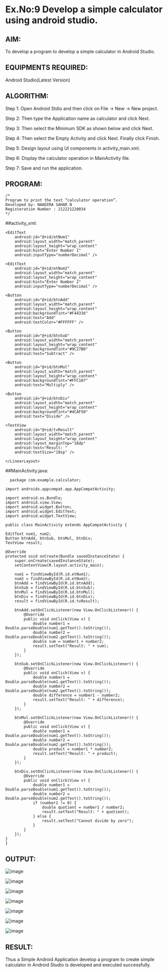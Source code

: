 # Ex.No:9 Develop a simple calculator using android studio.

## AIM:

To develop a program to develop a simple calculator in Android Studio.

## EQUIPMENTS REQUIRED:

Android Studio(Latest Version)

## ALGORITHM:

Step 1: Open Android Stdio and then click on File -> New -> New project.

Step 2: Then type the Application name as calculator and click Next. 

Step 3: Then select the Minimum SDK as shown below and click Next.

Step 4: Then select the Empty Activity and click Next. Finally click Finish.

Step 5: Design layout using UI components in activity_main.xml.

Step 6: Display the calculator operation in MainActivity file.

Step 7: Save and run the application.

## PROGRAM:
```
/*
Program to print the text “calculator operation”.
Developed by: NAADIRA SAHAR N
Registeration Number : 212221220034
*/
```
##activity_xml:
    <?xml version="1.0" encoding="utf-8"?>
    <LinearLayout xmlns:android="http://schemas.android.com/apk/res/android"
    xmlns:tools="http://schemas.android.com/tools"
    android:layout_width="match_parent"
    android:layout_height="match_parent"
    android:orientation="vertical"
    android:padding="16dp"
    tools:context=".MainActivity">

    <EditText
        android:id="@+id/etNum1"
        android:layout_width="match_parent"
        android:layout_height="wrap_content"
        android:hint="Enter Number 1"
        android:inputType="numberDecimal" />

    <EditText
        android:id="@+id/etNum2"
        android:layout_width="match_parent"
        android:layout_height="wrap_content"
        android:hint="Enter Number 2"
        android:inputType="numberDecimal" />

    <Button
        android:id="@+id/btnAdd"
        android:layout_width="match_parent"
        android:layout_height="wrap_content"
        android:backgroundTint="#F44336"
        android:text="Add"
        android:textColor="#FFFFFF" />

    <Button
        android:id="@+id/btnSub"
        android:layout_width="match_parent"
        android:layout_height="wrap_content"
        android:backgroundTint="#9C27B0"
        android:text="Subtract" />

    <Button
        android:id="@+id/btnMul"
        android:layout_width="match_parent"
        android:layout_height="wrap_content"
        android:backgroundTint="#FFC107"
        android:text="Multiply" />

    <Button
        android:id="@+id/btnDiv"
        android:layout_width="match_parent"
        android:layout_height="wrap_content"
        android:backgroundTint="#4CAF50"
        android:text="Divide" />

    <TextView
        android:id="@+id/tvResult"
        android:layout_width="match_parent"
        android:layout_height="wrap_content"
        android:layout_marginTop="16dp"
        android:text="Result: "
        android:textSize="18sp" />

    </LinearLayout>
    
##MainActivity.java:

      package com.example.calculator;

    import androidx.appcompat.app.AppCompatActivity;

    import android.os.Bundle;
    import android.view.View;
    import android.widget.Button;
    import android.widget.EditText;
    import android.widget.TextView;

    public class MainActivity extends AppCompatActivity {

    EditText num1, num2;
    Button btnAdd, btnSub, btnMul, btnDiv;
    TextView result;

    @Override
    protected void onCreate(Bundle savedInstanceState) {
        super.onCreate(savedInstanceState);
        setContentView(R.layout.activity_main);

        num1 = findViewById(R.id.etNum1);
        num2 = findViewById(R.id.etNum2);
        btnAdd = findViewById(R.id.btnAdd);
        btnSub = findViewById(R.id.btnSub);
        btnMul = findViewById(R.id.btnMul);
        btnDiv = findViewById(R.id.btnDiv);
        result = findViewById(R.id.tvResult);

        btnAdd.setOnClickListener(new View.OnClickListener() {
            @Override
            public void onClick(View v) {
                double number1 = Double.parseDouble(num1.getText().toString());
                double number2 = Double.parseDouble(num2.getText().toString());
                double sum = number1 + number2;
                result.setText("Result: " + sum);
            }
        });

        btnSub.setOnClickListener(new View.OnClickListener() {
            @Override
            public void onClick(View v) {
                double number1 = Double.parseDouble(num1.getText().toString());
                double number2 = Double.parseDouble(num2.getText().toString());
                double difference = number1 - number2;
                result.setText("Result: " + difference);
            }
        });

        btnMul.setOnClickListener(new View.OnClickListener() {
            @Override
            public void onClick(View v) {
                double number1 = Double.parseDouble(num1.getText().toString());
                double number2 = Double.parseDouble(num2.getText().toString());
                double product = number1 * number2;
                result.setText("Result: " + product);
            }
        });

        btnDiv.setOnClickListener(new View.OnClickListener() {
            @Override
            public void onClick(View v) {
                double number1 = Double.parseDouble(num1.getText().toString());
                double number2 = Double.parseDouble(num2.getText().toString());
                if (number2 != 0) {
                    double quotient = number1 / number2;
                    result.setText("Result: " + quotient);
                } else {
                    result.setText("Cannot divide by zero");
                }
            }
        });
    }
    }


## OUTPUT:
![image](https://github.com/Naadira/Mobile-Application-Development/assets/128135126/e3f02649-fd81-41d7-8fcf-2dc6ec5753b0)

![image](https://github.com/Naadira/Mobile-Application-Development/assets/128135126/59be1c05-4753-4023-bab4-b658aedd905c)

![image](https://github.com/Naadira/Mobile-Application-Development/assets/128135126/6f47b59f-45ab-4123-8f6b-1348bd92103f)

![image](https://github.com/Naadira/Mobile-Application-Development/assets/128135126/64474f6e-2e25-4906-9be3-0fd4a4951fb3)

![image](https://github.com/Naadira/Mobile-Application-Development/assets/128135126/eba752cc-801b-4c69-b104-66e29e315740)

![image](https://github.com/Naadira/Mobile-Application-Development/assets/128135126/14e86c12-d415-4dea-8aeb-f30775369a62)

![image](https://github.com/Naadira/Mobile-Application-Development/assets/128135126/98461937-7349-417d-972d-b96c4ed2085c)

## RESULT:
Thus a Simple Android Application develop a program to create simple calculator in Android Studio is developed and executed successfully.
